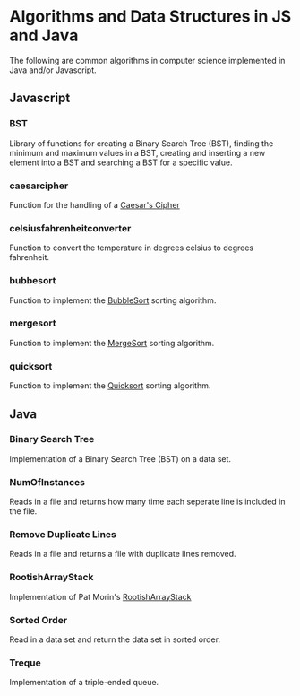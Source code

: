# Algorithms and Data Structures in JS and Java

The following are common algorithms in computer science implemented in Java and/or Javascript.

## Javascript

### BST
Library of functions for creating a Binary Search Tree (BST), finding the minimum and maximum values in a BST, creating and inserting a new element into a BST and searching a BST for a specific value.

### caesarcipher
Function for the handling of a [Caesar's Cipher](https://en.wikipedia.org/wiki/Caesar_cipher)

### celsiusfahrenheitconverter
Function to convert the temperature in degrees celsius to degrees fahrenheit.

### bubbesort
Function to implement the [BubbleSort]() sorting algorithm.

### mergesort
Function to implement the [MergeSort]() sorting algorithm.

### quicksort
Function to implement the [Quicksort]() sorting algorithm.

## Java

### Binary Search Tree
Implementation of a Binary Search Tree (BST) on a data set.

### NumOfInstances
Reads in a file and returns how many time each seperate line is included in the file.

### Remove Duplicate Lines
Reads in a file and returns a file with duplicate lines removed.

### RootishArrayStack
Implementation of Pat Morin's [RootishArrayStack](https://opendatastructures.org/ods-python/2_6_RootishArrayStack_Space.html)

### Sorted Order
Read in a data set and return the data set in sorted order.

### Treque
Implementation of a triple-ended queue.
